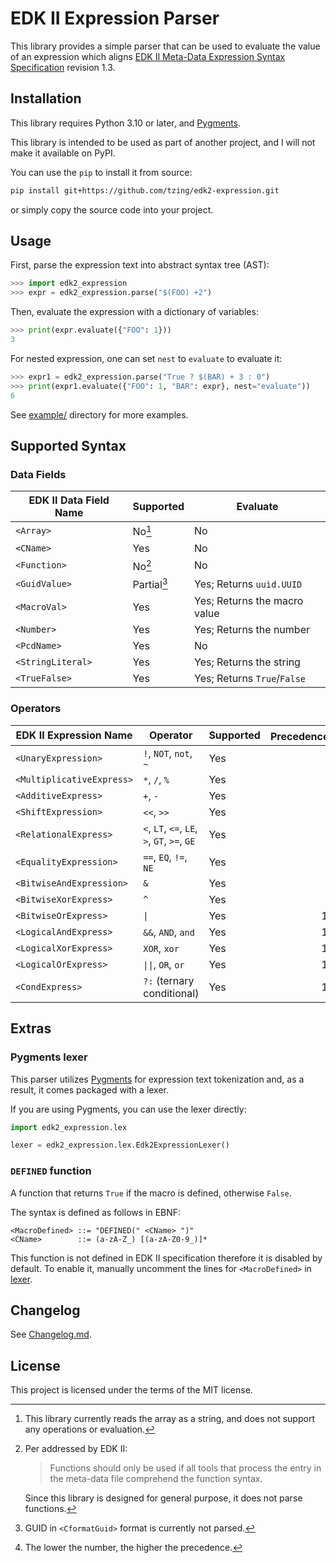 # EDK II Expression Parser

This library provides a simple parser that can be used to evaluate the value of an expression which aligns [EDK II Meta-Data Expression Syntax Specification] revision 1.3.

[EDK II Meta-Data Expression Syntax Specification]: https://tianocore-docs.github.io/edk2-MetaDataExpressionSyntaxSpecification/release-1.30/


## Installation

This library requires Python 3.10 or later, and [Pygments].

[Pygments]: https://pygments.org/

This library is intended to be used as part of another project, and I will not make it available on PyPI.

You can use the `pip` to install it from source:

```bash
pip install git+https://github.com/tzing/edk2-expression.git
```

or simply copy the source code into your project.


## Usage

First, parse the expression text into abstract syntax tree (AST):

```python
>>> import edk2_expression
>>> expr = edk2_expression.parse("$(FOO) +2")
```

Then, evaluate the expression with a dictionary of variables:

```python
>>> print(expr.evaluate({"FOO": 1}))
3
```

For nested expression, one can set `nest` to `evaluate` to evaluate it:

```python
>>> expr1 = edk2_expression.parse("True ? $(BAR) + 3 : 0")
>>> print(expr1.evaluate({"FOO": 1, "BAR": expr}, nest="evaluate"))
6
```

See [example/](./example/) directory for more examples.


## Supported Syntax

### Data Fields

| EDK II Data Field Name | Supported      | Evaluate                     |
| ---------------------- | -------------- | ---------------------------- |
| `<Array>`              | No[^array]     | No                           |
| `<CName>`              | Yes            | No                           |
| `<Function>`           | No[^func]      | No                           |
| `<GuidValue>`          | Partial[^guid] | Yes; Returns `uuid.UUID`     |
| `<MacroVal>`           | Yes            | Yes; Returns the macro value |
| `<Number>`             | Yes            | Yes; Returns the number      |
| `<PcdName>`            | Yes            | No                           |
| `<StringLiteral>`      | Yes            | Yes; Returns the string      |
| `<TrueFalse>`          | Yes            | Yes; Returns `True`/`False`  |

[^array]: This library currently reads the array as a string, and does not support any operations or evaluation.

[^func]: Per addressed by EDK II:

    > Functions should only be used if all tools that process the entry in the meta-data file comprehend the function syntax.

    Since this library is designed for general purpose, it does not parse functions.

[^guid]: GUID in `<CformatGuid>` format is currently not parsed.


### Operators

| EDK II Expression Name    | Operator                                     | Supported | Precedence[^prec] |
| ------------------------- | -------------------------------------------- | --------- | ----------------: |
| `<UnaryExpression>`       | `!`, `NOT`, `not`, `~`                       | Yes       |                 2 |
| `<MultiplicativeExpress>` | `*`, `/`, `%`                                | Yes       |                 3 |
| `<AdditiveExpress>`       | `+`, `-`                                     | Yes       |                 4 |
| `<ShiftExpression>`       | `<<`, `>>`                                   | Yes       |                 5 |
| `<RelationalExpress>`     | `<`, `LT`, `<=`, `LE`, `>`, `GT`, `>=`, `GE` | Yes       |                 6 |
| `<EqualityExpression>`    | `==`, `EQ`, `!=`, `NE`                       | Yes       |                 7 |
| `<BitwiseAndExpression>`  | `&`                                          | Yes       |                 8 |
| `<BitwiseXorExpress>`     | `^`                                          | Yes       |                 9 |
| `<BitwiseOrExpress>`      | `\|`                                         | Yes       |                10 |
| `<LogicalAndExpress>`     | `&&`, `AND`, `and`                           | Yes       |                11 |
| `<LogicalXorExpress>`     | `XOR`, `xor`                                 | Yes       |                12 |
| `<LogicalOrExpress>`      | `\|\|`, `OR`, `or`                           | Yes       |                13 |
| `<CondExpress>`           | `?:` (ternary conditional)                   | Yes       |                15 |

[^prec]: The lower the number, the higher the precedence.


## Extras

### Pygments lexer

This parser utilizes [Pygments] for expression text tokenization and, as a result, it comes packaged with a lexer.

If you are using Pygments, you can use the lexer directly:

```python
import edk2_expression.lex

lexer = edk2_expression.lex.Edk2ExpressionLexer()
```

### `DEFINED` function

A function that returns `True` if the macro is defined, otherwise `False`.

The syntax is defined as follows in EBNF:

```ebnf
<MacroDefined> ::= "DEFINED(" <CName> ")"
<CName>        ::= (a-zA-Z_) [(a-zA-Z0-9_)]*
```

This function is not defined in EDK II specification therefore it is disabled by default.
To enable it, manually uncomment the lines for `<MacroDefined>` in [lexer](./edk2_expression/lex.py).

## Changelog

See [Changelog.md](./Changelog.md).

## License

This project is licensed under the terms of the MIT license.
